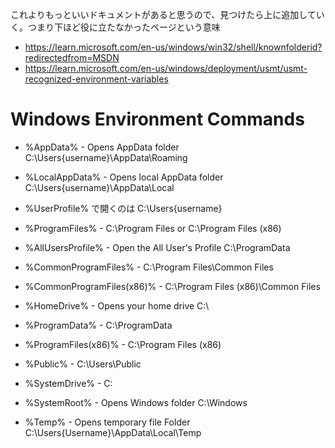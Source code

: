 これよりもっといいドキュメントがあると思うので、見つけたら上に追加していく。つまり下ほど役に立たなかったページという意味 

* https://learn.microsoft.com/en-us/windows/win32/shell/knownfolderid?redirectedfrom=MSDN
* https://learn.microsoft.com/en-us/windows/deployment/usmt/usmt-recognized-environment-variables



# Windows Environment Commands

* %AppData% - Opens AppData folder C:\Users\{username}\AppData\Roaming
* %LocalAppData% - Opens local AppData folder C:\Users\{username}\AppData\Local

* %UserProfile% で開くのは C:\Users\{username}

* %ProgramFiles% - C:\Program Files or C:\Program Files (x86)

* %AllUsersProfile% - Open the All User's Profile C:\ProgramData

* %CommonProgramFiles% - C:\Program Files\Common Files
* %CommonProgramFiles(x86)% - C:\Program Files (x86)\Common Files
* %HomeDrive% - Opens your home drive C:\
* %ProgramData% - C:\ProgramData

* %ProgramFiles(x86)% - C:\Program Files (x86)
* %Public% - C:\Users\Public
* %SystemDrive% - C:
* %SystemRoot% - Opens Windows folder C:\Windows
* %Temp% - Opens temporary file Folder C:\Users\{Username}\AppData\Local\Temp
